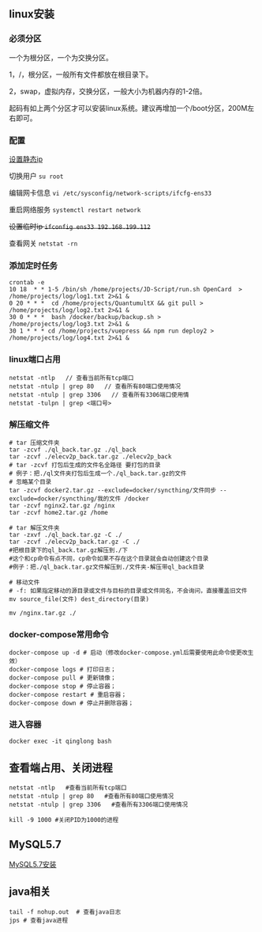 ## linux安装

### 必须分区

一个为根分区，一个为交换分区。

1，/，根分区，一般所有文件都放在根目录下。

2，swap，虚拟内存，交换分区，一般大小为机器内存的1-2倍。

起码有如上两个分区才可以安装linux系统。建议再增加一个/boot分区，200M左右即可。

### 配置

[设置静态ip](https://blog.csdn.net/zhaoyoulin2016/article/details/80441353)

切换用户 `su root`

编辑网卡信息 `vi /etc/sysconfig/network-scripts/ifcfg-ens33`

重启网络服务 `systemctl restart network`

~~设置临时ip `ifconfig ens33 192.168.199.112`~~

查看网关   `netstat -rn`

### 添加定时任务

```shell
crontab -e
10 18  * * 1-5 /bin/sh /home/projects/JD-Script/run.sh OpenCard  > /home/projects/log/log1.txt 2>&1 &
0 20 * * *  cd /home/projects/QuantumultX && git pull > /home/projects/log/log2.txt 2>&1 &
30 0 * * *  bash /docker/backup/backup.sh > /home/projects/log/log3.txt 2>&1 &
30 1 * * * cd /home/projects/vuepress && npm run deploy2 > /home/projects/log/log4.txt 2>&1 &
```

### linux端口占用

```
netstat -ntlp   // 查看当前所有tcp端口
netstat -ntulp | grep 80   // 查看所有80端口使用情况
netstat -ntulp | grep 3306   // 查看所有3306端口使用情
netstat -tulpn | grep <端口号>
```

### 解压缩文件

```shell
# tar 压缩文件夹
tar -zcvf ./ql_back.tar.gz ./ql_back
tar -zcvf ./elecv2p_back.tar.gz ./elecv2p_back
# tar -zcvf 打包后生成的文件名全路径 要打包的目录 
# 例子：把./ql文件夹打包后生成一个./ql_back.tar.gz的文件
# 忽略某个目录
tar -zcvf docker2.tar.gz --exclude=docker/syncthing/文件同步 --exclude=docker/syncthing/我的文件 /docker
tar -zcvf nginx2.tar.gz /nginx
tar -zcvf home2.tar.gz /home

# tar 解压文件夹
tar -zxvf ./ql_back.tar.gz -C ./
tar -zcvf ./elecv2p_back.tar.gz -C ./
#把根目录下的ql_back.tar.gz解压到./下
#这个和cp命令有点不同，cp命令如果不存在这个目录就会自动创建这个目录
#例子：把./ql_back.tar.gz文件解压到./文件夹-解压带ql_back目录

# 移动文件
# -f: 如果指定移动的源目录或文件与目标的目录或文件同名，不会询问，直接覆盖旧文件
mv source_file(文件) dest_directory(目录)

mv /nginx.tar.gz ./
```

### docker-compose常用命令

```shell
docker-compose up -d # 启动（修改docker-compose.yml后需要使用此命令使更改生效）
docker-compose logs # 打印日志；
docker-compose pull # 更新镜像；
docker-compose stop # 停止容器；
docker-compose restart # 重启容器；
docker-compose down # 停止并删除容器；
```

### 进入容器

```shell
docker exec -it qinglong bash
```

## 查看端占用、关闭进程

```shell
netstat -ntlp   #查看当前所有tcp端口
netstat -ntulp | grep 80   #查看所有80端口使用情况
netstat -ntulp | grep 3306   #查看所有3306端口使用情况
```

```shell
kill -9 1000 #关闭PID为1000的进程
```

## MySQL5.7

[MySQL5.7安装](https://blog.csdn.net/WYA1993/article/details//88890883)

## java相关

```shell
tail -f nohup.out  # 查看java日志
jps # 查看java进程
```
